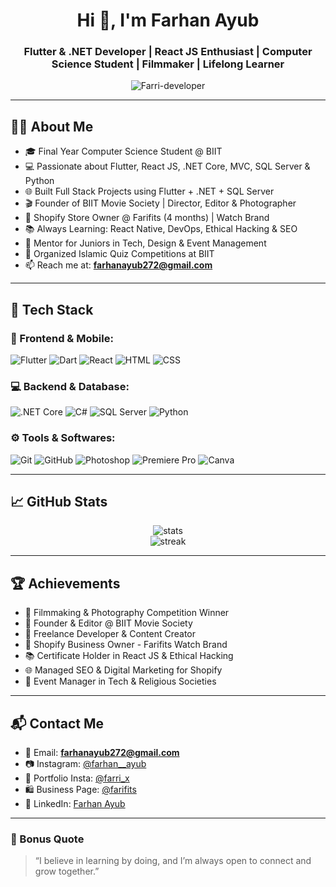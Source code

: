 <h1 align="center">Hi 👋, I'm Farhan Ayub</h1>
<h3 align="center">Flutter & .NET Developer | React JS Enthusiast | Computer Science Student | Filmmaker | Lifelong Learner</h3>

<p align="center">
  <img src="https://komarev.com/ghpvc/?username=Farri-developer&label=Profile%20views&color=0e75b6&style=flat" alt="Farri-developer" />
</p>

---

## 👨‍💻 About Me

- 🎓 Final Year Computer Science Student @ BIIT
- 💻 Passionate about Flutter, React JS, .NET Core, MVC, SQL Server & Python
- 🌐 Built Full Stack Projects using Flutter + .NET + SQL Server
- 🎬 Founder of BIIT Movie Society | Director, Editor & Photographer
- 📱 Shopify Store Owner @ Farifits (4 months) | Watch Brand
- 📚 Always Learning: React Native, DevOps, Ethical Hacking & SEO
- 🧠 Mentor for Juniors in Tech, Design & Event Management
- 🕋 Organized Islamic Quiz Competitions at BIIT
- 📫 Reach me at: **farhanayub272@gmail.com**

---

## 🧰 Tech Stack

### 📱 Frontend & Mobile:
![Flutter](https://img.shields.io/badge/Flutter-02569B?style=for-the-badge&logo=flutter&logoColor=white)
![Dart](https://img.shields.io/badge/Dart-0175C2?style=for-the-badge&logo=dart&logoColor=white)
![React](https://img.shields.io/badge/React-20232a?style=for-the-badge&logo=react&logoColor=61dafb)
![HTML](https://img.shields.io/badge/HTML5-E34F26?style=for-the-badge&logo=html5&logoColor=white)
![CSS](https://img.shields.io/badge/CSS3-1572B6?style=for-the-badge&logo=css3&logoColor=white)

### 💻 Backend & Database:
![.NET Core](https://img.shields.io/badge/.NET_Core-512BD4?style=for-the-badge&logo=dotnet&logoColor=white)
![C#](https://img.shields.io/badge/C%23-239120?style=for-the-badge&logo=c-sharp&logoColor=white)
![SQL Server](https://img.shields.io/badge/SQL_Server-CC2927?style=for-the-badge&logo=microsoftsqlserver&logoColor=white)
![Python](https://img.shields.io/badge/Python-3776AB?style=for-the-badge&logo=python&logoColor=white)

### ⚙️ Tools & Softwares:
![Git](https://img.shields.io/badge/Git-F05032?style=for-the-badge&logo=git&logoColor=white)
![GitHub](https://img.shields.io/badge/GitHub-181717?style=for-the-badge&logo=github&logoColor=white)
![Photoshop](https://img.shields.io/badge/Photoshop-31A8FF?style=for-the-badge&logo=adobephotoshop&logoColor=white)
![Premiere Pro](https://img.shields.io/badge/Premiere_Pro-9999FF?style=for-the-badge&logo=adobepremierepro&logoColor=white)
![Canva](https://img.shields.io/badge/Canva-00C4CC?style=for-the-badge&logo=canva&logoColor=white)

---

## 📈 GitHub Stats

<p align="center">
  <img src="https://github-readme-stats.vercel.app/api?username=Farri-developer&show_icons=true&theme=github_dark" alt="stats" />
  <br/>
  <img src="https://github-readme-streak-stats.herokuapp.com?user=Farri-developer&theme=github-dark-blue" alt="streak" />
</p>

---

## 🏆 Achievements

- 🥇 Filmmaking & Photography Competition Winner  
- 🎥 Founder & Editor @ BIIT Movie Society  
- 💼 Freelance Developer & Content Creator  
- 🛒 Shopify Business Owner - Farifits Watch Brand  
- 📚 Certificate Holder in React JS & Ethical Hacking  
- 🌐 Managed SEO & Digital Marketing for Shopify  
- 🤝 Event Manager in Tech & Religious Societies  

---

## 📬 Contact Me

- 📧 Email: **farhanayub272@gmail.com**
- 📷 Instagram: [@farhan__ayub](https://instagram.com/farhan__ayub)
- 🧠 Portfolio Insta: [@farri_x](https://instagram.com/farri_x)
- 🛍️ Business Page: [@farifits](https://instagram.com/farifits)
- 💼 LinkedIn: [Farhan Ayub](https://www.linkedin.com/in/farhan-ayub-24774a323/)

---

### 🔗 Bonus Quote
> “I believe in learning by doing, and I’m always open to connect and grow together.”

